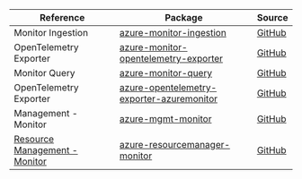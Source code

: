 | Reference | Package | Source |
|---|---|---|
|Monitor Ingestion|[azure-monitor-ingestion](https://repo1.maven.org/maven2/com/azure/azure-monitor-ingestion)|[GitHub](https://github.com/Azure/azure-sdk-for-java/blob/main/sdk/monitor/azure-monitor-ingestion)|
|OpenTelemetry Exporter|[azure-monitor-opentelemetry-exporter](https://repo1.maven.org/maven2/com/azure/azure-monitor-opentelemetry-exporter)|[GitHub](https://github.com/Azure/azure-sdk-for-java/blob/main/sdk/monitor/azure-monitor-opentelemetry-exporter)|
|Monitor Query|[azure-monitor-query](https://repo1.maven.org/maven2/com/azure/azure-monitor-query)|[GitHub](https://github.com/Azure/azure-sdk-for-java/blob/main/sdk/monitor/azure-monitor-query)|
|OpenTelemetry Exporter|[azure-opentelemetry-exporter-azuremonitor](https://repo1.maven.org/maven2/com/azure/azure-opentelemetry-exporter-azuremonitor)|[GitHub](https://github.com/Azure/azure-sdk-for-java/blob/main/)|
|Management - Monitor|[azure-mgmt-monitor](https://repo1.maven.org/maven2/com/microsoft/azure/azure-mgmt-monitor)|[GitHub](https://github.com/Azure/azure-sdk-for-java/blob/main/)|
|[Resource Management - Monitor](resourcemanager-monitor-readme.md)|[azure-resourcemanager-monitor](https://repo1.maven.org/maven2/com/azure/resourcemanager/azure-resourcemanager-monitor)|[GitHub](https://github.com/Azure/azure-sdk-for-java/blob/main/sdk/resourcemanager/azure-resourcemanager-monitor)|
